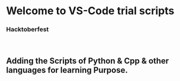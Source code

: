 # Welcome to VS-Code trial scripts

### Hacktoberfest

<br>

## Adding the Scripts of Python & Cpp & other languages for learning Purpose.
